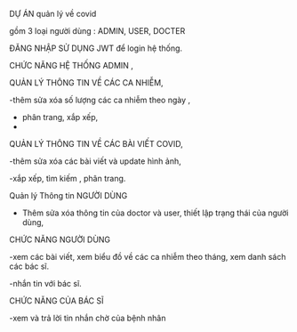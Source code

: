 DỰ ÁN quản lý về covid

gồm 3 loại người dùng : ADMIN, USER, DOCTER

ĐĂNG NHẬP SỬ DỤNG JWT để login hệ thống.

CHỨC NĂNG HỆ THỐNG ADMIN , 

QUẢN LÝ THÔNG TIN VỀ CÁC CA NHIỄM,

-thêm sửa xóa số lượng các ca nhiễm theo ngày ,

- phân trang, xắp xếp,
- 
QUẢN LÝ THÔNG TIN VỀ CÁC BÀI VIẾT COVID,

-thêm sửa xóa các bài viết và update hình ảnh,

-xắp xếp, tìm kiếm , phân trang.

Quản lý Thông tin NGƯỜI DÙNG

- Thêm sửa xóa thông tin của doctor và user, thiết lập trạng thái của người dùng,
  
CHỨC NĂNG NGƯỜI DÙNG

-xem các bài viết, xem biểu đồ về các ca nhiễm theo tháng, xem danh sách các bác sĩ.

-nhắn tin với bác sĩ.


CHỨC NĂNG CỦA BÁC SĨ 

-xem và trả lời tin nhắn chờ của bệnh nhân
